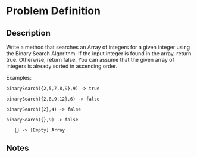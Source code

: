 # Problem Definition

## Description

Write a method that searches an Array of integers for a given integer using the Binary Search Algorithm. If the input integer is found in the array, return true. Otherwise, return false. You can assume that the given array of integers is already sorted in ascending order.

Examples:

```text
binarySearch({2,5,7,8,9},9) -> true

binarySearch({2,8,9,12},6) -> false

binarySearch({2},4) -> false

binarySearch({},9) -> false

   {} -> [Empty] Array
```

## Notes